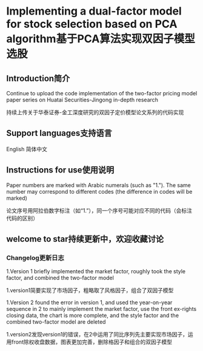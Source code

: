 # Implementing a dual-factor model for stock selection based on PCA algorithm基于PCA算法实现双因子模型选股
## Introduction简介
Continue to upload the code implementation of the two-factor pricing model paper series on Huatai Securities-Jingong in-depth research

持续上传关于华泰证券-金工深度研究的双因子定价模型论文系列的代码实现
## Support languages支持语言
English 简体中文
## Instructions for use使用说明
Paper numbers are marked with Arabic numerals (such as "1."). The same number may correspond to different codes (the difference in codes will be marked)

论文序号用阿拉伯数字标注（如“1.”），同一个序号可能对应不同的代码（会标注代码的区别）
## welcome to star持续更新中，欢迎收藏讨论 
### Changelog更新日志
1.Version 1 briefly implemented the market factor, roughly took the style factor, and combined the two-factor model

1.version1简要实现了市场因子，粗略取了风格因子，组合了双因子模型


1.Version 2 found the error in version 1, and used the year-on-year sequence in 2 to mainly implement the market factor, use the front ex-rights closing data, the chart is more complete, and the style factor and the combined two-factor model are deleted
   
1.version2发现version1的错误，在2中运用了同比序列先主要实现市场因子，运用front除权收盘数据，图表更加完善，删除格因子和组合的双因子模型

